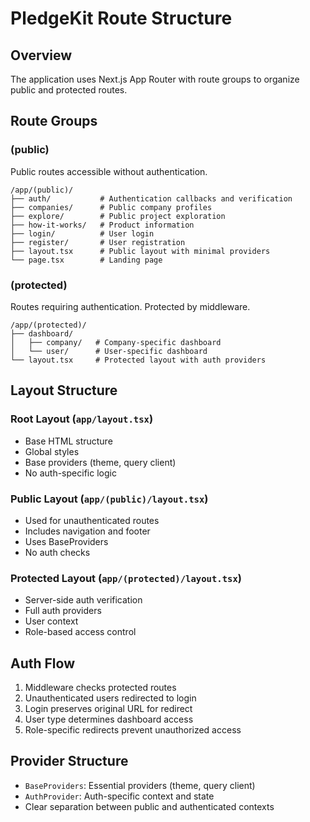 # PledgeKit Route Structure

## Overview
The application uses Next.js App Router with route groups to organize public and protected routes.

## Route Groups

### (public)
Public routes accessible without authentication.

```
/app/(public)/
├── auth/           # Authentication callbacks and verification
├── companies/      # Public company profiles
├── explore/        # Public project exploration
├── how-it-works/   # Product information
├── login/          # User login
├── register/       # User registration
├── layout.tsx      # Public layout with minimal providers
└── page.tsx        # Landing page
```

### (protected)
Routes requiring authentication. Protected by middleware.

```
/app/(protected)/
├── dashboard/
│   ├── company/   # Company-specific dashboard
│   └── user/      # User-specific dashboard
└── layout.tsx     # Protected layout with auth providers
```

## Layout Structure

### Root Layout (`app/layout.tsx`)
- Base HTML structure
- Global styles
- Base providers (theme, query client)
- No auth-specific logic

### Public Layout (`app/(public)/layout.tsx`)
- Used for unauthenticated routes
- Includes navigation and footer
- Uses BaseProviders
- No auth checks

### Protected Layout (`app/(protected)/layout.tsx`)
- Server-side auth verification
- Full auth providers
- User context
- Role-based access control

## Auth Flow
1. Middleware checks protected routes
2. Unauthenticated users redirected to login
3. Login preserves original URL for redirect
4. User type determines dashboard access
5. Role-specific redirects prevent unauthorized access

## Provider Structure
- `BaseProviders`: Essential providers (theme, query client)
- `AuthProvider`: Auth-specific context and state
- Clear separation between public and authenticated contexts
